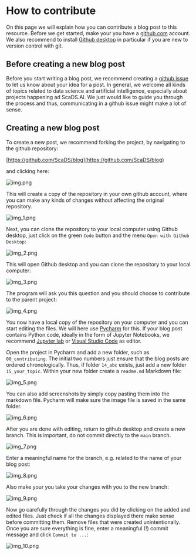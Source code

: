 # How to contribute

On this page we will explain how you can contribute a blog post to this resource. 
Before we get started, make your you have a [github.com](https://github.com) account. 
We also recommend to install [Github desktop](https://desktop.github.com/) in particular if you are new to version control with git.

## Before creating a new blog post

Before you start writing a blog post, we recommend creating a [github issue](https://github.com/ScaDS/blog/issues/new) to let us know about your idea for a post. 
In general, we welcome all kinds of topics related to data science and artificial intelligence, especially about projects happening ad ScaDS.AI. 
We just would like to guide you through the process and thus, communicating in a github issue might make a lot of sense.

## Creating a new blog post

To create a new post, we recommend forking the project, by navigating to the github repository:

[https://github.com/ScaDS/blog](https://github.com/ScaDS/blog)

and clicking here:

![img.png](img.png)

This will create a copy of the repository in your own github account, where you can make any kinds of changes without affecting the original repository.

![img_1.png](img_1.png)

Next, you can clone the repository to your local computer using Github desktop, just click on the green `Code` button and the menu `Open with Github Desktop`:

![img_2.png](img_2.png)

This will open Github desktop and you can clone the repository to your local computer:

![img_3.png](img_3.png)

The program will ask you this question and you should choose to contribute to the parent project:

![img_4.png](img_4.png)

You now have a local copy of the repository on your computer and you can start editing the files.
We will here use [Pycharm](https://www.jetbrains.com/pycharm/) for this. If your blog post contains Python code, ideally in the form of Jupyter Notebooks, we recommend [Jupyter lab](https://jupyter.org/) or [Visual Studio Code](https://code.visualstudio.com/) as editor.

Open the project in Pycharm and add a new folder, such as `00_contributing`. The initial two numbers just ensure that the blog posts are ordered chronologically. Thus, if folder `14_abc` exists, just add a new folder `15_your_topic`. 
Within your new folder create a `readme.md` Markdown file:

![img_5.png](img_5.png)

You can also add screenshots by simply copy pasting them into the markdown file. 
Pycharm will make sure the image file is saved in the same folder.

![img_6.png](img_6.png)

After you are done with editing, return to github desktop and create a new branch. 
This is important, do not commit directly to the `main` branch.

![img_7.png](img_7.png)

Enter a meaningful name for the branch, e.g. related to the name of your blog post:

![img_8.png](img_8.png)

Also make your you take your changes with you to the new branch:

![img_9.png](img_9.png)

Now go carefully through the changes you did by clicking on the added and edited files.
Just check if all the changes displayed there make sense before committing them.
Remove files that were created unintentionally.
Once you are sure everything is fine, enter a meaningful (!) commit message and click `Commit to ...`:

![img_10.png](img_10.png)

